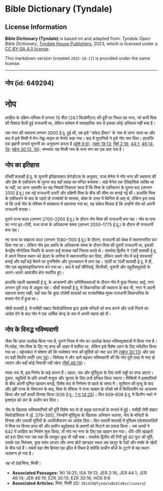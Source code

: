 # Bible Dictionary (Tyndale)

## License Information

**Bible Dictionary (Tyndale)** is based on and adapted from: _Tyndale Open Bible Dictionary_, [Tyndale House Publishers](https://tyndaleopenresources.com/), 2023, which is licensed under a [CC BY-SA 4.0 license](https://creativecommons.org/licenses/by-sa/4.0/legalcode.en).

This markdown version (created `2025-10-17`) is provided under the same license.



--------------------------------

## नोप (id: 649294)

नोप
===

काहिरा के दक्षिण\-पश्चिम में लगभग 15 मील (24\.1 किलोमीटर) की दूरी पर स्थित यह नगर, जो कभी मिस्र की विशाल फैली हुई राजधानी था, लेकिन वर्तमान में व्यावहारिक रूप से इसका कोई अस्तित्व नहीं बचा है।

जब नगर की स्थापना लगभग 3000 ई.पू. हुई थी, तब इसे "सफेद दीवार" के नाम से जाना जाता था और बाद में इसे मिस्री में मेन\-नेफ्रू\-माइन या मेनफे कहा गया। बाद में यूनानियों ने इसे नोप नाम दिया। हालांकि एक इब्रानी सन्दर्भ यूनानी का अनुसरण करता है ([होशे 9:6](https://ref.ly/Hos9:6)), ([यशा 19:13](https://ref.ly/Isa19:13); [यिर्म 2:16](https://ref.ly/Jer2:16); [44:1](https://ref.ly/Jer44:1); [46:14, 19](https://ref.ly/Jer46:14,Jer46:19); [यहेज 30:13, 16](https://ref.ly/Ezek30:13,Ezek30:16)); सम्भवतः यह मिस्री नाम के मध्य भाग का एक भ्रष्ट रूप है।

नोप का इतिहास
-------------

पाँचवीं शताब्दी ई.पू. के यूनानी इतिहासकार हेरोडोटस के अनुसार, राजा मेनेस ने नोप नगर की स्थापना की और देश के एकीकरण के तुरन्त बाद वहाँ पथाह का मन्दिर बनवाया। चाहे मेनेस एक ऐतिहासिक व्यक्ति था या नहीं, पर आज आमतौर पर यह निष्कर्ष निकाला जाता है कि मिस्र के एकीकरण के तुरन्त बाद (लगभग 3100 ई.पू.) एक नई राजधानी उत्तरी और दक्षिणी मिस्र के बीच की सीमा पर बनाई गई थी। हालांकि मिस्र के एकीकरण के बाद के पहले दो राजवंशों के शासक, थेब्स के उत्तर में थिनिस से आए थे, लेकिन इस तथ्य से कि उन्हें नोप के पश्चिम में साक्कारा में दफनाया गया था, यह संकेत मिलता है कि उन्होंने नोप को अपनी राजधानी बनाया।

पुराने राज्य काल (लगभग 2700–2200 ई.पू.) के दौरान नोप मिस्र की राजधानी बना रहा। नोप या पास का नगर इट\-टोवी, मध्य राज्य के अधिकान्श समय (लगभग 2050–1775 ई.पू.) के दौरान भी राजधानी बना रहा।

नए राज्य या साम्राज्य काल (लगभग 1580–1100 ई.पू.) के दौरान, राजधानी को थेब्स में स्थानान्तरित कर दिया गया था। लेकिन नोप इस अवधि के अधिकान्श समय के दौरान मिस्र की दूसरी राजधानी था, इसकी केन्द्रीय भौगोलिक स्थिति के कारण कई शासक यहाँ निवास करते थे। रामसेस द्वितीय ने 13वीं शताब्दी ई.पू. में अपने निवास स्थान को डेल्टा के तानिस में स्थानान्तरित कर दिया, लेकिन उसने नोप में कई संरचनाएँ बनाईं और वहाँ बड़े पैमाने पर पुनर्निर्माण और पुनःस्थापन में लगा रहा। 16वीं या 15वीं शताब्दी ई.पू. में ही, नोप एक बहुसांस्कृतिकनगर बन गया था। बाद में वहाँ सीरियाई, फिनीकी, यूनानी और यहूदीसमुदायों के अलग\-अलग आवासीय क्षेत्र स्थापित हुए।

हालांकि पहली सहस्राब्दी ई.पू. के आक्रमणों और अनिश्चितताओं के दौरान नोप में कुछ गिरावट आई, नगर लगभग पूरी तरह से अछूता रहा। चौथी शताब्दी ई.पू. में सिकन्दरिया की स्थापना के बाद भी, नगर ने अपनी महानता बनाए रखी; यहाँ तक कि कुछ टॉलेमी शासकों का राज्याभिषेक मुख्य राजधानी सिकन्दरिया के बजाय नोप में हुआ था।

चौथी शताब्दी ई. में मसीही सम्राट थियोडोसियस द्वारा इसके मन्दिरों को बन्द करने और उन्हें गिराने का आदेश देने के बाद नोप ने एक धार्मिक केन्द्र के रूप में अपनी महत्ता खो दी।

नोप के विरुद्ध भविष्यवाणी
-------------------------

जैसा कि ऊपर उल्लेख किया गया है, पुराने नियम में नोप का उल्लेख केवल भविष्यद्वक्ताओं में किया गया है। नि:संदेह, नोप मिस्र के दिए गए दण्ड की आज्ञा में शामिल था, लेकिन इसे विशेष ध्यान के लिए संकेतित किया गया था। यहेजकेल ने घोषणा की कि परमेश्वर नगर की मूर्तियों को नष्ट कर देंगे ([यहेज 30:13](https://ref.ly/Ezek30:13)) और उस पर बड़ी विपत्ति लाएँगे (पद [16](https://ref.ly/Ezek30:16))। यिर्मयाह ने और आगे बढ़कर भविष्यवाणी की कि नोप पूरी तरह से नष्ट हो जाएगा और वहाँ कोई निवासी नहीं रहेगा ([यिर्म 46:19](https://ref.ly/Jer46:19))।

स्पष्ट रूप से, इस निर्णय के कई कारण हैं। पहला, पाप और मूर्तिपूजा के लिए सभी राष्ट्रों पर दण्ड आएगा। दूसरा, यहूदियों के प्रति उनकी शत्रुता और क्रूरता के लिए उन्हें दण्डित किया जाएगा। मिस्रियों ने इस्राएलियों के बीच अपनी घृणित पहचान बनाई, विशेष रूप से निर्गमन से पहले के समय में। सुलैमान की मृत्यु के बाद और इब्री राज्य के विभाजन के बाद, मिस्र के शीशक ने राजा रहबाम के पाँचवें वर्ष में फिलिस्तीन पर आक्रमण किया और वहाँ काफी विनाश किया (926 ई.पू.; [1 रा 14:25](https://ref.ly/1Kgs14:25))। फिर 609–608 ई.पू. में फ़िरौन नको ने इस्राएल को कर के अधीन कर दिया।

नोप के खिलाफ भविष्यवाणियों की पूर्ति विशेष रूप से दो प्रमुख घटनाओं के सन्दर्भ में हुई। मसीही रोमी सम्राट थियोडोसियस ने (ई. 379–395\), जिन्होंने मूर्तिपूजा के खिलाफ अभियान चलाया, नोप के मन्दिरों के विनाश और उसकी मूर्तियों के अपवित्रीकरण का आदेश दिया। फिर सातवीं शताब्दी में मुस्लिम एकेश्वरवादियों ने मिस्र पर विजय प्राप्त की और प्राचीन बहुदेववाद के प्रमाणों को मिटाने का प्रयास किया। जब अरबों ने 642 में काहिरा का निर्माण शुरू किया, तो नोप नए नगर के लिए एक खदान बन गया। धीरे\-धीरे खंडहरों को हटा दिया गया जब तक कि वस्तुतः कुछ भी नहीं बचा। रामसेस द्वितीय की गिरी हुई 40 फुट की मूर्ति, उसके एक स्फिंक्स, कुछ स्तंभ आधार और अन्य छोटे खण्डहर स्थल अब खजूर के पेड़ों और मक्के के खेतों के बीच पड़े हैं। सबसे बड़ा शेष हिस्सा एक झील में स्थित है क्योंकि प्राचीन बाँधों के टूटने से यह स्थान जलमग्न हो गया है।

*यह भी देखें* मिस्र, मिस्री।

* **Associated Passages:** 1KI 14:25; ISA 19:13; JER 2:16; JER 44:1; JER 46:14; JER 46:19; EZK 30:13; EZK 30:16; HOS 9:6
* **Associated Articles:** मिस्र, मिस्री (ID: `381434@TyndaleBibleDictionary`)

